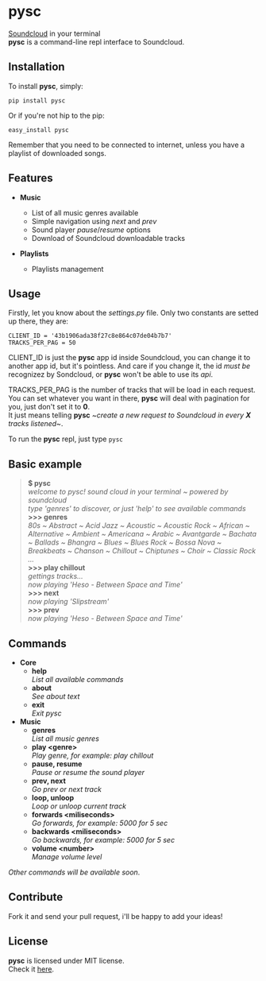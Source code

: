 pysc
====

[Soundcloud](http://www.soundcloud.com/) in your terminal  
**pysc** is a command-line repl interface to Soundcloud.

Installation
------------
To install **pysc**, simply:  

    pip install pysc

Or if you're not hip to the pip:

    easy_install pysc

Remember that you need to be connected to internet, unless you have a playlist of downloaded songs.

Features
--------

* **Music**
  * List of all music genres available
  * Simple navigation using *next* and *prev*
  * Sound player *pause*/*resume* options
  * Download of Soundcloud downloadable tracks


* **Playlists**
  * Playlists management

Usage
-----

Firstly, let you know about the *settings.py* file. Only two constants are setted up there, they are:  

    CLIENT_ID = '43b1906ada38f27c8e864c07de04b7b7'
    TRACKS_PER_PAG = 50

CLIENT\_ID is just the **pysc** app id inside Soundcloud, you can change it to another app id, but it's pointless. And care if you change it, the id *must be* recognizez by Sondcloud, or **pysc** won't be able to use its *api*.  

TRACKS\_PER\_PAG is the number of tracks that will be load in each request. You can set whatever you want in there, **pysc** will deal with pagination for you, just don't set it to **0**.  
It just means telling **pysc** *~create a new request to Soundcloud in every **X** tracks listened~*.

To run the **pysc** repl, just type `pysc`

Basic example
-------------
>**$ pysc**  
>*welcome to pysc! sound cloud in your terminal ~ powered by soundcloud*  
>*type 'genres' to discover, or just 'help' to see available commands*  
>**&gt;&gt;&gt; genres**  
>*80s ~ Abstract ~ Acid Jazz ~ Acoustic ~ Acoustic Rock ~ African ~ Alternative ~ Ambient ~ Americana ~ Arabic ~ Avantgarde ~ Bachata ~ Ballads ~ Bhangra ~ Blues ~ Blues Rock ~ Bossa Nova ~ Breakbeats ~ Chanson ~ Chillout ~ Chiptunes ~ Choir ~ Classic Rock ...*  
>**&gt;&gt;&gt; play chillout**  
>*gettings tracks...*  
>*now playing 'Heso - Between Space and Time'*  
>**&gt;&gt;&gt; next**  
>*now playing 'Slipstream'*  
>**&gt;&gt;&gt; prev**  
>*now playing 'Heso - Between Space and Time'*

Commands
--------
* **Core**
  * **help**  
    *List all available commands*
  * **about**  
    *See about text*
  * **exit**  
    *Exit pysc*
* **Music**
  * **genres**  
    *List all music genres*
  * **play &lt;genre&gt;**  
    *Play genre, for example: play chillout*
  * **pause, resume**  
    *Pause or resume the sound player*
  * **prev, next**  
    *Go prev or next track*
  * **loop, unloop**  
    *Loop or unloop current track*
  * **forwards &lt;miliseconds&gt;**  
    *Go forwards, for example: 5000 for 5 sec*
  * **backwards &lt;miliseconds&gt;**  
    *Go backwards, for example: 5000 for 5 sec*
  * **volume &lt;number&gt;**  
    *Manage volume level*

*Other commands will be available soon*.

Contribute
----------
Fork it and send your pull request, i'll be happy to add your ideas!

License
-------
**pysc** is licensed under MIT license.  
Check it [here](https://github.com/ramonsaraiva/pysc/blob/master/LICENSE).
